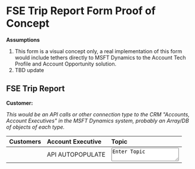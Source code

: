 # FSE Trip Report Form Proof of Concept

**Assumptions**

1. This form is a visual concept only, a real implementation of this form would include tethers directly to MSFT Dynamics to the Account Tech Profile  and Account Opportunity solution.
2. TBD update

## FSE Trip Report

**Customer:**

*This would be an API calls or other connection type to the CRM "Accounts, Account Executives" in the MSFT Dynamics system, probably an Array/DB of objects of each type.*

| Customers  | Account Executive    | Topic                            |
| :--------- | :------------------  | :----                            |
|            | API AUTOPOPULATE     | <textarea>Enter Topic</textarea> |
